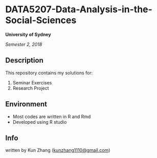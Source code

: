# DATA5207-Data-Analysis-in-the-Social-Sciences
**University of Sydney**

*Semester 2, 2018*

## Description
This repository contains my solutions for:
1. Seminar Exercises
2. Research Project

## Environment
* Most codes are written in R and Rmd
* Developed using R studio

## Info
written by Kun Zhang (kunzhang1110@gmail.com)
